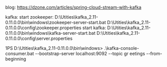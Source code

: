 blog:
https://dzone.com/articles/spring-cloud-stream-with-kafka



kafka:
 start zookeeper:
D:\Utities\kafka_2.11-0.11.0.0\bin\windows\zookeeper-server-start.bat D:\Utities\kafka_2.11-0.11.0.0\config\zookeeper.properties
start kafka:
D:\Utities\kafka_2.11-0.11.0.0\bin\windows\kafka-server-start.bat D:\Utities\kafka_2.11-0.11.0.0\config\server.properties

1PS D:\Utities\kafka_2.11-0.11.0.0\bin\windows> .\kafka-console-consumer.bat --bootstrap-server localhost:9092 --topic gr
 eetings --from-beginning
 
 
 
 
 
 
 
 
 
 
 
 

